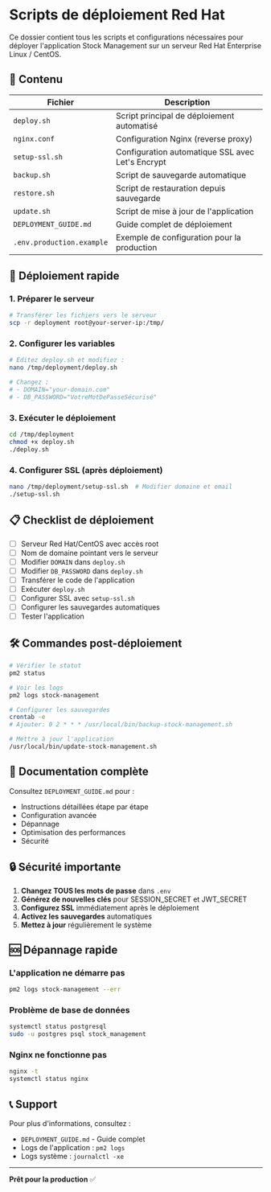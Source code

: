 # Scripts de déploiement Red Hat

Ce dossier contient tous les scripts et configurations nécessaires pour déployer l'application Stock Management sur un serveur Red Hat Enterprise Linux / CentOS.

## 📁 Contenu

| Fichier | Description |
|---------|-------------|
| `deploy.sh` | Script principal de déploiement automatisé |
| `nginx.conf` | Configuration Nginx (reverse proxy) |
| `setup-ssl.sh` | Configuration automatique SSL avec Let's Encrypt |
| `backup.sh` | Script de sauvegarde automatique |
| `restore.sh` | Script de restauration depuis sauvegarde |
| `update.sh` | Script de mise à jour de l'application |
| `DEPLOYMENT_GUIDE.md` | Guide complet de déploiement |
| `.env.production.example` | Exemple de configuration pour la production |

## 🚀 Déploiement rapide

### 1. Préparer le serveur

```bash
# Transférer les fichiers vers le serveur
scp -r deployment root@your-server-ip:/tmp/
```

### 2. Configurer les variables

```bash
# Éditez deploy.sh et modifiez :
nano /tmp/deployment/deploy.sh

# Changez :
# - DOMAIN="your-domain.com"
# - DB_PASSWORD="VotreMotDePasseSécurisé"
```

### 3. Exécuter le déploiement

```bash
cd /tmp/deployment
chmod +x deploy.sh
./deploy.sh
```

### 4. Configurer SSL (après déploiement)

```bash
nano /tmp/deployment/setup-ssl.sh  # Modifier domaine et email
./setup-ssl.sh
```

## 📋 Checklist de déploiement

- [ ] Serveur Red Hat/CentOS avec accès root
- [ ] Nom de domaine pointant vers le serveur
- [ ] Modifier `DOMAIN` dans `deploy.sh`
- [ ] Modifier `DB_PASSWORD` dans `deploy.sh`
- [ ] Transférer le code de l'application
- [ ] Exécuter `deploy.sh`
- [ ] Configurer SSL avec `setup-ssl.sh`
- [ ] Configurer les sauvegardes automatiques
- [ ] Tester l'application

## 🛠️ Commandes post-déploiement

```bash
# Vérifier le statut
pm2 status

# Voir les logs
pm2 logs stock-management

# Configurer les sauvegardes
crontab -e
# Ajouter: 0 2 * * * /usr/local/bin/backup-stock-management.sh

# Mettre à jour l'application
/usr/local/bin/update-stock-management.sh
```

## 📖 Documentation complète

Consultez `DEPLOYMENT_GUIDE.md` pour :
- Instructions détaillées étape par étape
- Configuration avancée
- Dépannage
- Optimisation des performances
- Sécurité

## 🔒 Sécurité importante

1. **Changez TOUS les mots de passe** dans `.env`
2. **Générez de nouvelles clés** pour SESSION_SECRET et JWT_SECRET
3. **Configurez SSL** immédiatement après le déploiement
4. **Activez les sauvegardes** automatiques
5. **Mettez à jour** régulièrement le système

## 🆘 Dépannage rapide

### L'application ne démarre pas
```bash
pm2 logs stock-management --err
```

### Problème de base de données
```bash
systemctl status postgresql
sudo -u postgres psql stock_management
```

### Nginx ne fonctionne pas
```bash
nginx -t
systemctl status nginx
```

## 📞 Support

Pour plus d'informations, consultez :
- `DEPLOYMENT_GUIDE.md` - Guide complet
- Logs de l'application : `pm2 logs`
- Logs système : `journalctl -xe`

---

**Prêt pour la production** ✅
